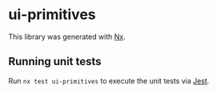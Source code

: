 # ui-primitives

This library was generated with [Nx](https://nx.dev).

## Running unit tests

Run `nx test ui-primitives` to execute the unit tests via [Jest](https://jestjs.io).
